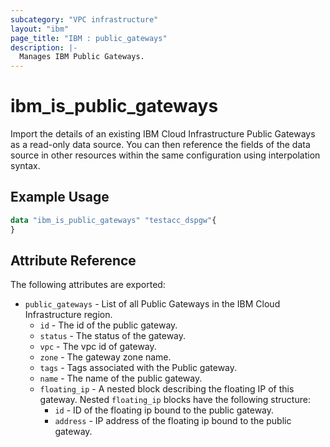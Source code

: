 ```yaml
---
subcategory: "VPC infrastructure"
layout: "ibm"
page_title: "IBM : public_gateways"
description: |-
  Manages IBM Public Gateways.
---
```


# ibm\_is_public_gateways

Import the details of an existing IBM Cloud Infrastructure Public Gateways as a read-only data source. You can then reference the fields of the data source in other resources within the same configuration using interpolation syntax.



## Example Usage

```terraform
data "ibm_is_public_gateways" "testacc_dspgw"{
}

```

## Attribute Reference

The following attributes are exported:
* `public_gateways` - List of all Public Gateways in the IBM Cloud Infrastructure region.
  * `id` - The id of the public gateway.
  * `status` - The status of the gateway.
  * `vpc` - The vpc id of gateway.
  * `zone` - The gateway zone name.
  * `tags` - Tags associated with the Public gateway.
  * `name` - The name of the public gateway.
  * `floating_ip` - A nested block describing the floating IP of this gateway.
  Nested `floating_ip` blocks have the following structure:
    * `id` - ID of the floating ip bound to the public gateway.
    * `address` - IP address of the floating ip bound to the public gateway.